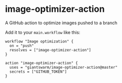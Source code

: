 # image-optimizer-action

A GitHub action to optimize images pushed to a branch

Add it to your `main.workflow` like this:

```nohighlight
workflow "Image optimization" {
  on = "push"
  resolves = ["image-optimizer-action"]
}

action "image-optimizer-action" {
  uses = "giantswarm/image-optimizer-action@master"
  secrets = ["GITHUB_TOKEN"]
}
```
